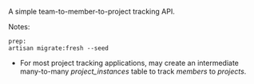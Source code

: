 A simple team-to-member-to-project tracking API.



Notes:

```
prep: 
artisan migrate:fresh --seed
```


- For most project tracking applications, may create an intermediate many-to-many _project_instances_ table to track _members_ to _projects_. 

